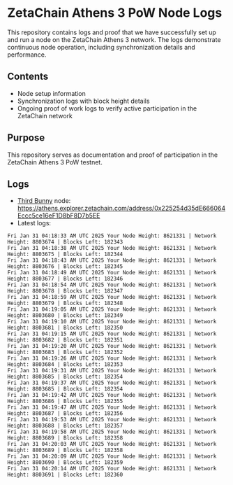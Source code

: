 # ZetaChain Athens 3 PoW Node Logs
This repository contains logs and proof that we have successfully set up and run a node on the ZetaChain Athens 3 network. The logs demonstrate continuous node operation, including synchronization details and performance.

## Contents
- Node setup information
- Synchronization logs with block height details
- Ongoing proof of work logs to verify active participation in the ZetaChain network

## Purpose
This repository serves as documentation and proof of participation in the ZetaChain Athens 3 PoW testnet.

## Logs

- [Third Bunny](https://thirdbunny.xyz/) node: https://athens.explorer.zetachain.com/address/0x225254d35dE666064Eccc5ce16eF1D8bF8D7b5EE
- Latest logs:
```
Fri Jan 31 04:18:33 AM UTC 2025 Your Node Height: 8621331 | Network Height: 8803674 | Blocks Left: 182343
Fri Jan 31 04:18:38 AM UTC 2025 Your Node Height: 8621331 | Network Height: 8803675 | Blocks Left: 182344
Fri Jan 31 04:18:43 AM UTC 2025 Your Node Height: 8621331 | Network Height: 8803676 | Blocks Left: 182345
Fri Jan 31 04:18:49 AM UTC 2025 Your Node Height: 8621331 | Network Height: 8803677 | Blocks Left: 182346
Fri Jan 31 04:18:54 AM UTC 2025 Your Node Height: 8621331 | Network Height: 8803678 | Blocks Left: 182347
Fri Jan 31 04:18:59 AM UTC 2025 Your Node Height: 8621331 | Network Height: 8803679 | Blocks Left: 182348
Fri Jan 31 04:19:05 AM UTC 2025 Your Node Height: 8621331 | Network Height: 8803680 | Blocks Left: 182349
Fri Jan 31 04:19:10 AM UTC 2025 Your Node Height: 8621331 | Network Height: 8803681 | Blocks Left: 182350
Fri Jan 31 04:19:15 AM UTC 2025 Your Node Height: 8621331 | Network Height: 8803682 | Blocks Left: 182351
Fri Jan 31 04:19:20 AM UTC 2025 Your Node Height: 8621331 | Network Height: 8803683 | Blocks Left: 182352
Fri Jan 31 04:19:26 AM UTC 2025 Your Node Height: 8621331 | Network Height: 8803684 | Blocks Left: 182353
Fri Jan 31 04:19:31 AM UTC 2025 Your Node Height: 8621331 | Network Height: 8803685 | Blocks Left: 182354
Fri Jan 31 04:19:37 AM UTC 2025 Your Node Height: 8621331 | Network Height: 8803685 | Blocks Left: 182354
Fri Jan 31 04:19:42 AM UTC 2025 Your Node Height: 8621331 | Network Height: 8803686 | Blocks Left: 182355
Fri Jan 31 04:19:47 AM UTC 2025 Your Node Height: 8621331 | Network Height: 8803687 | Blocks Left: 182356
Fri Jan 31 04:19:53 AM UTC 2025 Your Node Height: 8621331 | Network Height: 8803688 | Blocks Left: 182357
Fri Jan 31 04:19:58 AM UTC 2025 Your Node Height: 8621331 | Network Height: 8803689 | Blocks Left: 182358
Fri Jan 31 04:20:03 AM UTC 2025 Your Node Height: 8621331 | Network Height: 8803689 | Blocks Left: 182358
Fri Jan 31 04:20:09 AM UTC 2025 Your Node Height: 8621331 | Network Height: 8803690 | Blocks Left: 182359
Fri Jan 31 04:20:14 AM UTC 2025 Your Node Height: 8621331 | Network Height: 8803691 | Blocks Left: 182360
```
